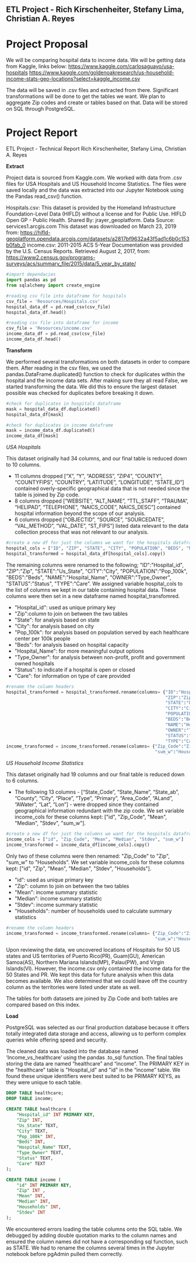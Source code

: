## ETL Project - Rich Kirschenheiter, Stefany Lima, Christian A. Reyes

# Project Proposal
We will be comparing hospital data to income data. We will be getting data from Kaggle, links below:
https://www.kaggle.com/carlosaguayo/usa-hospitals
https://www.kaggle.com/goldenoakresearch/us-household-income-stats-geo-locations?select=kaggle_income.csv

The data will be saved in .csv files and extracted from there. Significant transformations will be done to get the tables we want. 
We plan to aggregate Zip codes and create or tables based on that. Data will be stored on SQL through PostgreSQL.

# Project Report
ETL Project - Technical Report
Rich Kirschenheiter, Stefany Lima, Christian A. Reyes

**Extract**

Project data is sourced from Kaggle.com. We worked with data from .csv files for USA Hospitals and US Household Income Statistics. The files were saved locally and the data was extracted into our Jupyter Notebook using the Pandas read_csv() function. 

Hospitals.csv: This dataset is provided by the Homeland Infrastructure Foundation-Level Data (HIFLD) without a license and for Public Use. HIFLD Open GP - Public Health. Shared By: jrayer_geoplatform. Data Source: services1.arcgis.com 
This dataset was downloaded on March 23, 2019 from:
https://hifld-geoplatform.opendata.arcgis.com/datasets/a2817bf9632a43f5ad1c6b0c153b0fab_0
income.csv: 2011-2015 ACS 5-Year Documentation was provided by the U.S. Census Reports. Retrieved August 2, 2017, from: https://www2.census.gov/programs-surveys/acs/summary_file/2015/data/5_year_by_state/
```python
#import dependacies
import pandas as pd
from sqlalchemy import create_engine

#reading csv file into dataframe for hospitals
csv_file = 'Resources/Hospitals.csv'
hospital_data_df = pd.read_csv(csv_file)
hospital_data_df.head()

#reading csv file into dataframe for income
csv_file = 'Resources/income.csv'
income_data_df = pd.read_csv(csv_file)
income_data_df.head()
```
 
**Transform** 

We performed several transformations on both datasets in order to compare them. After reading in the csv files, we used the pandas.DataFrame.duplicated() function to check for duplicates within the hospital and the income data sets. After making sure they all read False, we started transforming the data. We did this to ensure the largest dataset possible was checked for duplicates before breaking it down. 
```python
#check for duplicates in hospitals dataframe
mask = hospital_data_df.duplicated()
hospital_data_df[mask]

#check for duplicates in income dataframe
mask = income_data_df.duplicated()
income_data_df[mask]
```

*USA Hospitals*

This dataset originally had 34 columns, and our final table is reduced down to 10 columns. 
* 11 columns dropped [“X”, “Y”, “ADDRESS”, “ZIP4”, “COUNTY”, “COUNTYFIPS”, “COUNTRY”, “LATITUDE”, “LONGITUDE”, “STATE_ID”] contained overly-specific geographical data that is not needed since the table is joined by Zip code. 
* 8 columns dropped [“WEBSITE”, “ALT_NAME”, “TTL_STAFF”, “TRAUMA”, “HELIPAD”, “TELEPHONE”, “NAICS_CODE”, NAICS_DESC”] contained hospital information beyond the scope of our analysis. 
* 6 columns dropped [“OBJECTID”, “SOURCE”, “SOURCEDATE”, “VAL_METHOD”, “VAL_DATE”, “ST_FIPS”] listed data relevant to the data collection process that was not relevant to our analysis. 
```python
#create a new df for just the columns we want for the hospitals dataframe
hospital_cols = ["ID", "ZIP", "STATE", "CITY", "POPULATION", "BEDS", "NAME", "OWNER", "STATUS", "TYPE"]
hospital_transformed = hospital_data_df[hospital_cols].copy()
```
 
The remaining columns were renamed to the following; "ID":"Hospital_id", "ZIP":"Zip", "STATE":"Us_State", "CITY":"City", "POPULATION":"Pop_100k", "BEDS":"Beds", "NAME":"Hospital_Name", "OWNER":"Type_Owner", "STATUS":"Status", "TYPE":"Care". We assigned variable hospital_cols to the list of columns we kept in our table containing hospital data. These columns were then set in a new dataframe named hospital_transfomred.
* "Hospital_id": used as unique primary key
* "Zip":column to join on between the two tables
* "State": for analysis based on state
* "City": for analysis based on city
* "Pop_100k": for analysis based on population served by each healthcare center per 100k people
* "Beds": for analysis based on hospital capacity
* "Hospital_Name": for more meaningful output options
* "Type_Owner": for analysis between non-profit, profit and government owned hospitals
* "Status": to indicate if a hospital is open or closed
* "Care": for information on type of care provided
```python
#rename the column headers
hospital_transformed = hospital_transformed.rename(columns= {"ID":"Hospital_id", 
                                                             "ZIP":"Zip", 
                                                             "STATE":"Us_State", 
                                                             "CITY":"City", 
                                                             "POPULATION":"Pop_100k", 
                                                             "BEDS":"Beds", 
                                                             "NAME":"Hospital_Name", 
                                                             "OWNER":"Type_Owner", 
                                                             "STATUS":"Status", 
                                                             "TYPE":"Care"})
income_transformed = income_transformed.rename(columns= {"Zip_Code":"Zip",
                                                         "sum_w":"Households"})
```

*US Household Income Statistics*

This dataset originally had 19 columns and our final table is reduced down to 6 columns. 
* The following 13 columns - [“State_Code”, “State_Name”, “State_ab”, “County”, “City”, “Place”, “Type”, “Primary”, “Area_Code”, “ALand”, “AWater”, “Lat”, “Lon”] - were dropped since they contained geographical information redundant with the zip code. We set variable income_cols for these columns kept: ["id", "Zip_Code", "Mean", "Median", "Stdev", "sum_w"].
```python
#create a new df for just the columns we want for the hospitals dataframe
income_cols = ["id", "Zip_Code", "Mean", "Median", "Stdev", "sum_w"]
income_transformed = income_data_df[income_cols].copy()
```

Only two of these columns were then renamed: "Zip_Code" to "Zip", "sum_w" to "Households".  We set variable income_cols for these columns kept: ["id", "Zip", "Mean", "Median", "Stdev", "Households"].
* "id": used as unique primary key
* "Zip": column to join on between the two tables
* "Mean": income summary statistic
* "Median": income summary statistic
* "Stdev": income summary statistic
* "Households": number of households used to calculate summary statistics
```python
#rename the column headers
income_transformed = income_transformed.rename(columns= {"Zip_Code":"Zip",
                                                         "sum_w":"Households"})
```

Upon reviewing the data, we uncovered locations of Hospitals for 50 US states and US territories of Puerto Rico(PR), Guam(GU), American Samoa(AS), Northern Mariana Islands(MP), Palau(PW), and Virgin Islands(VI). However, the income.csv only contained the income data for the 50 States and PR. We kept this data for future analysis when this data becomes available. We also determined that we could leave off the country column as the territories were listed under state as well. 
 
The tables for both datasets are joined by Zip Code and both tables are compared based on this index. 

**Load**

PostgreSQL was selected as our final production database because it offers totally integrated data storage and access, allowing us to perform complex queries while offering speed and security.
 
The cleaned data was loaded into the database named ‘Income_vs_healthcare’ using the pandas .to_sql function. The final tables storing the data are named “healthcare” and “income”. The PRIMARY KEY in the "healthcare" table is "Hospital_id" and "id" in the “income” table. We found these unique identifiers were best suited to be PRIMARY KEYS, as they were unique to each table.
~~~~sql
DROP TABLE healthcare;
DROP TABLE income;

CREATE TABLE healthcare (
	"Hospital_id" INT PRIMARY KEY,
	"Zip" INT,
	"Us_State" TEXT,
	"City" TEXT,
	"Pop_100k" INT,
	"Beds" INT,
	"Hospital_Name" TEXT,
	"Type_Owner" TEXT,
	"Status" TEXT,
	"Care" TEXT
);

CREATE TABLE income (
	"id" INT PRIMARY KEY,
	"Zip" INT ,
	"Mean" INT,
	"Median" INT,
	"Households" INT,
	"Stdev" INT
);
~~~~

We encountered errors loading the table columns onto the SQL table. We debugged by adding double quotation marks to the column names and ensured the column names did not have a corresponding sql function, such as STATE. We had to rename the columns several times in the Jupyter notebook before pgAdmin pulled them correctly.